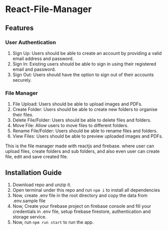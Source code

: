 # React-File-Manager



## Features
### User Authentication
1. Sign Up: Users should be able to create an account by providing a valid email address and password.
2. Sign In: Existing users should be able to sign in using their registered email and password.
3. Sign Out: Users should have the option to sign out of their accounts securely.
### File Manager
1. File Upload: Users should be able to upload images and PDFs.
2. Create Folder: Users should be able to create new folders to organise their files.
3. Delete File/Folder: Users should be able to delete files and folders.
4. Move File: Allow users to move files to different folders.
5. Rename File/Folder: Users should be able to rename files and folders.
6. View Files: Users should be able to preview uploaded images and PDFs.

This is the file manager made with reactjs and firebase. where user can upload files, create folders and sub folders, and also even user can create file, edit and save created file.




## Installation Guide

1. Download repo and unzip it.
2. Open terminal under this repo and run `npm i` to install all dependencies
3. Now, create .env file in the root directory and copy the data from .env.sample file
4. Now, Create your firebase project on firebase console and fill your credentials in .env file, setup firebase firestore, authentication and storage service.
5. Now, run `npm run start` to run the app.

